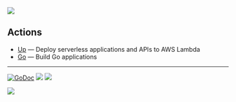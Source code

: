 <img src="http://tjholowaychuk.com:6000/svg/title/APEX/ACTIONS">

## Actions

- [Up](./up) — Deploy serverless applications and APIs to AWS Lambda
- [Go](./go) — Build Go applications

---

[![GoDoc](https://godoc.org/github.com/apex/actions?status.svg)](https://godoc.org/github.com/apex/actions)
![](https://img.shields.io/badge/license-MIT-blue.svg)
![](https://img.shields.io/badge/status-stable-green.svg)

<a href="https://apex.sh"><img src="http://tjholowaychuk.com:6000/svg/sponsor"></a>
